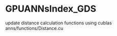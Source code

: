 # GPUANNsIndex_GDS

update distance calculation functions using cublas  
anns/functions/Distance.cu  
